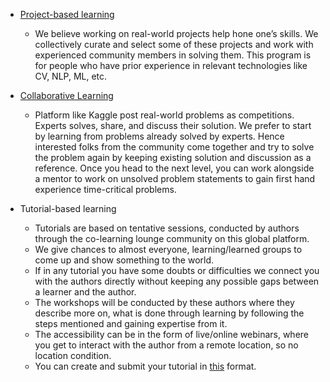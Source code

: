* [Project-based learning](project_based_learning)
   - We believe working on real-world projects help hone one’s skills. We collectively curate and select some of these projects and work with experienced community members in solving them. This program is for people who have prior experience in relevant technologies like CV, NLP, ML, etc.

* [Collaborative Learning](collaborative_learning)
   - Platform like Kaggle post real-world problems as competitions. Experts solves, share, and discuss their solution. We prefer to start by learning from problems already solved by experts. Hence interested folks from the community come together and try to solve the problem again by keeping existing solution and discussion as a reference. Once you head to the next level, you can work alongside a mentor to work on unsolved problem statements to gain first hand experience time-critical problems.

* Tutorial-based learning
  - Tutorials are based on tentative sessions, conducted by authors through the co-learning lounge community on this global platform.
  - We give chances to almost everyone, learning/learned groups to come up and show something to the world.
  - If in any tutorial you have some doubts or difficulties we connect you with the authors directly without keeping any possible gaps between a learner and the author.
  - The workshops will be conducted by these authors where they describe more on, what is done through learning by following the steps mentioned and gaining expertise from it.
  - The accessibility can be in the form of live/online webinars, where you get to interact with the author from a remote location, so no location condition.
  - You can create and submit your tutorial in [this](../Technology/Artificial%20Intelligence/Natural%20Language%20Processing/Concepts/Text%20Classification/Text%20Classification%20using%20Machine%20Learning) format.
